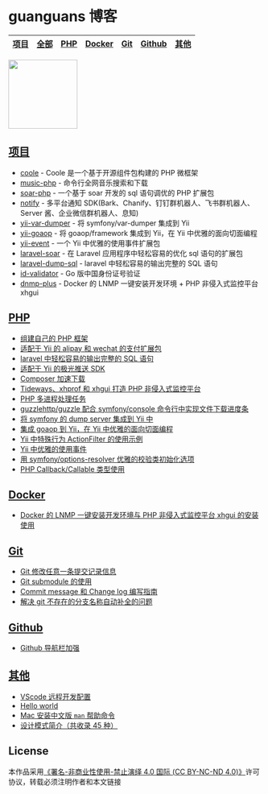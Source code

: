 # guanguans 博客

<table>
    <thead>
        <tr>
            <th><a href="https://github.com/guanguans">项目</a></th>
            <th><a href="https://github.com/guanguans/guanguans.github.io/issues">全部</a></th>
            <th><a href="https://github.com/guanguans/guanguans.github.io/labels/PHP">PHP</a></th>
            <th><a href="https://github.com/guanguans/guanguans.github.io/labels/Docker">Docker</a></th>
            <th><a href="https://github.com/guanguans/guanguans.github.io/labels/Git">Git</a></th>
            <th><a href="https://github.com/guanguans/guanguans.github.io/labels/Github">Github</a></th>
            <th><a href="https://github.com/guanguans/guanguans.github.io/labels/其他">其他</a></th>
        </tr>
    </thead>
</table>

<a href="https://www.guanguans.cn" alt="guanguans's github stats">
    <img align="" height="137px" src="https://github-readme-stats.vercel.app/api?username=guanguans&hide_title=true&hide_border=true&show_icons=true&include_all_commits=true&line_height=21&bg_color=0,EC6C6C,FFD479,FFFC79,73FA79&theme=graywhite&locale=cn" />
</a>

<!--
*请不要在本仓库打开新的 `issue` 了！*
-->

## [项目](https://github.com/guanguans)

* [coole](https://www.guanguans.cn/coole/#/) - Coole 是一个基于开源组件包构建的 PHP 微框架
* [music-php](https://github.com/guanguans/music-php) - 命令行全网音乐搜索和下载
* [soar-php](https://github.com/guanguans/soar-php) - 一个基于 soar 开发的 sql 语句调优的 PHP 扩展包
* [notify](https://github.com/guanguans/notify) - 多平台通知 SDK(Bark、Chanify、钉钉群机器人、飞书群机器人、Server 酱、企业微信群机器人、息知)
* [yii-var-dumper](https://github.com/guanguans/yii-var-dumper) - 将 symfony/var-dumper 集成到 Yii
* [yii-goaop](https://github.com/guanguans/yii-goaop) - 将 goaop/framework 集成到 Yii，在 Yii 中优雅的面向切面编程
* [yii-event](https://github.com/guanguans/yii-event) - 一个 Yii 中优雅的使用事件扩展包
* [laravel-soar](https://github.com/guanguans/laravel-soar) - 在 Laravel 应用程序中轻松容易的优化 sql 语句的扩展包
* [laravel-dump-sql](https://github.com/guanguans/laravel-dump-sql) - laravel 中轻松容易的输出完整的 SQL 语句
* [id-validator](https://github.com/guanguans/id-validator) - Go 版中国身份证号验证
* [dnmp-plus](https://github.com/guanguans/dnmp-plus) - Docker 的 LNMP 一键安装开发环境 + PHP 非侵入式监控平台 xhgui

## [PHP](https://github.com/guanguans/guanguans.github.io/labels/PHP)

* [组建自己的 PHP 框架](https://github.com/guanguans/guanguans.github.io/issues/38)
* [适配于 Yii 的 alipay 和 wechat 的支付扩展包](https://github.com/guanguans/guanguans.github.io/issues/26)
* [laravel 中轻松容易的输出完整的 SQL 语句](https://github.com/guanguans/guanguans.github.io/issues/27)
* [适配于 Yii 的极光推送 SDK](https://github.com/guanguans/guanguans.github.io/issues/28)
* [Composer 加速下载](https://github.com/guanguans/guanguans.github.io/issues/5)
* [Tideways、xhprof 和 xhgui 打造 PHP 非侵入式监控平台](https://github.com/guanguans/guanguans.github.io/issues/8)
* [PHP 多进程处理任务](https://github.com/guanguans/guanguans.github.io/issues/31)
* [guzzlehttp/guzzle 配合 symfony/console 命令行中实现文件下载进度条](https://github.com/guanguans/guanguans.github.io/issues/32)
* [将 symfony 的 dump server 集成到 Yii 中](https://github.com/guanguans/guanguans.github.io/issues/34)
* [集成 goaop 到 Yii，在 Yii 中优雅的面向切面编程](https://github.com/guanguans/guanguans.github.io/issues/35)
* [Yii 中特殊行为 ActionFilter 的使用示例](https://github.com/guanguans/guanguans.github.io/issues/36)
* [Yii 中优雅的使用事件](https://github.com/guanguans/guanguans.github.io/issues/37)
* [用 symfony/options-resolver 优雅的校验类初始化选项](https://github.com/guanguans/guanguans.github.io/issues/39)
* [PHP Callback/Callable 类型使用](https://github.com/guanguans/guanguans.github.io/issues/40)

## [Docker](https://github.com/guanguans/guanguans.github.io/labels/Docker)

* [Docker 的 LNMP 一键安装开发环境与 PHP 非侵入式监控平台 xhgui 的安装使用](https://github.com/guanguans/guanguans.github.io/issues/9)

## [Git](https://github.com/guanguans/guanguans.github.io/labels/Git)

* [Git 修改任意一条提交记录信息](https://github.com/guanguans/guanguans.github.io/issues/4)
* [Git submodule 的使用](https://github.com/guanguans/guanguans.github.io/issues/7)
* [Commit message 和 Change log 编写指南](https://github.com/guanguans/guanguans.github.io/issues/2)
* [解决 git 不存在的分支名称自动补全的问题](https://github.com/guanguans/guanguans.github.io/issues/29)

## [Github](https://github.com/guanguans/guanguans.github.io/labels/Github)

* [Github 导航栏加强](https://github.com/guanguans/guanguans.github.io/issues/3)

## [其他](https://github.com/guanguans/guanguans.github.io/labels/%E5%85%B6%E4%BB%96)

* [VScode 远程开发配置](https://github.com/guanguans/guanguans.github.io/issues/13)
* [Hello world](https://github.com/guanguans/guanguans.github.io/issues/1)
* [Mac 安装中文版 `man` 帮助命令](https://github.com/guanguans/guanguans.github.io/issues/30)
* [设计模式简介（共收录 45 种）](https://github.com/guanguans/guanguans.github.io/issues/33)

## License

本作品采用[《署名-非商业性使用-禁止演绎 4.0 国际 (CC BY-NC-ND 4.0)》](https://github.com/guanguans/guanguans.github.io/blob/master/LICENSE.md)许可协议，转载必须注明作者和本文链接
